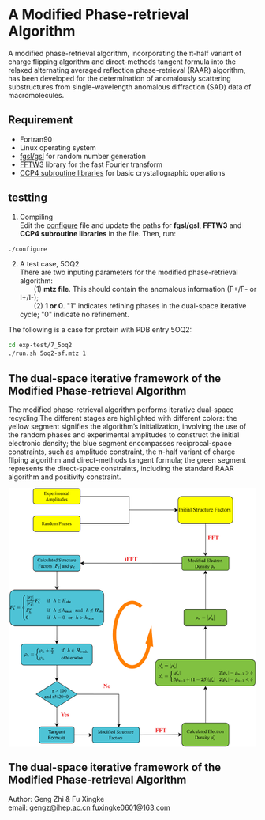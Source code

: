 # A Modified Phase-retrieval Algorithm
  A modified phase-retrieval algorithm, incorporating the π-half variant of charge flipping algorithm and direct-methods tangent formula into the relaxed alternating averaged reflection phase-retrieval (RAAR) algorithm, has been developed for the determination of anomalously scattering substructures from single-wavelength anomalous diffraction (SAD) data of macromolecules. 

## Requirement
- Fortran90
- Linux operating system
- [fgsl/gsl](http://www.gnu.org/software/gsl/) for random number generation
- [FFTW3](http://www.fftw.org) library for the fast Fourier transform
- [CCP4 subroutine libraries](https://www.ccp4.ac.uk/html/index.html) for basic crystallographic operations

## testting
1. Compiling  
Edit the [configure](configure) file and update the paths for  **fgsl/gsl**, **FFTW3** and **CCP4 subroutine libraries** in the file. Then, run:
```bash
./configure
```
2. A test case, 5OQ2  
There are two inputing parameters for the modified phase-retrieval algorithm:  
&ensp;&ensp;&ensp;&ensp;(1) **mtz file**. This should contain the anomalous information (F+/F- or I+/I-);  
&ensp;&ensp;&ensp;&ensp;(2) **1 or 0**. "1" indicates refining phases in the dual-space iterative cycle; "0" indicate no refinement.  

The following is a case for protein with PDB entry 5OQ2:    
```bash
cd exp-test/7_5oq2
./run.sh 5oq2-sf.mtz 1
```

## The dual-space iterative framework of the Modified Phase-retrieval Algorithm
The modified phase-retrieval algorithm performs iterative dual-space recycling.The different stages are highlighted with different colors: the yellow segment signifies the algorithm’s initialization, involving the use of the random phases and experimental amplitudes to construct the initial electronic density; the blue segment encompasses reciprocal-space constraints, such as amplitude constraint, the π-half variant of charge fliping algorithm and direct-methods tangent formula; the green segment represents the direct-space constraints, including the standard RAAR algorithm and positivity constraint.
<p align="center">
<img align="middle" src="fig/the_iterative_framework.png" width="500" alt="trg"/>
</p>

## The dual-space iterative framework of the Modified Phase-retrieval Algorithm
Author: Geng Zhi & Fu Xingke  
email: gengz@ihep.ac.cn fuxingke0601@163.com
